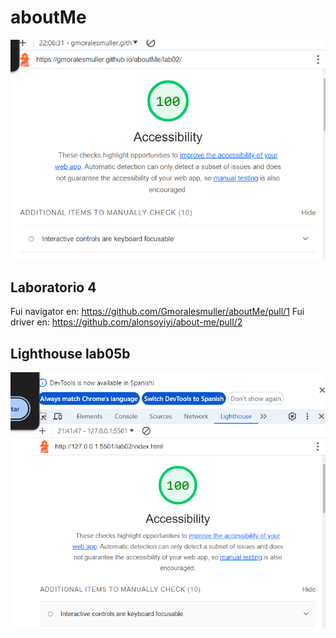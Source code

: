 # aboutMe
![Imagen de Lighthouse](Lighthouse.png)

## Laboratorio 4

Fui navigator en: https://github.com/Gmoralesmuller/aboutMe/pull/1
Fui driver en: https://github.com/alonsoyiyi/about-me/pull/2

## Lighthouse lab05b
![Lighthouse-Lab05](lighthouselab05.png)